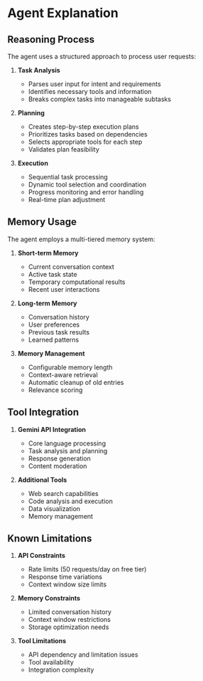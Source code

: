 # Agent Explanation

## Reasoning Process

The agent uses a structured approach to process user requests:

1. **Task Analysis**
   - Parses user input for intent and requirements
   - Identifies necessary tools and information
   - Breaks complex tasks into manageable subtasks

2. **Planning**
   - Creates step-by-step execution plans
   - Prioritizes tasks based on dependencies
   - Selects appropriate tools for each step
   - Validates plan feasibility

3. **Execution**
   - Sequential task processing
   - Dynamic tool selection and coordination
   - Progress monitoring and error handling
   - Real-time plan adjustment

## Memory Usage

The agent employs a multi-tiered memory system:

1. **Short-term Memory**
   - Current conversation context
   - Active task state
   - Temporary computational results
   - Recent user interactions

2. **Long-term Memory**
   - Conversation history
   - User preferences
   - Previous task results
   - Learned patterns

3. **Memory Management**
   - Configurable memory length
   - Context-aware retrieval
   - Automatic cleanup of old entries
   - Relevance scoring

## Tool Integration

1. **Gemini API Integration**
   - Core language processing
   - Task analysis and planning
   - Response generation
   - Content moderation

2. **Additional Tools**
   - Web search capabilities
   - Code analysis and execution
   - Data visualization
   - Memory management

## Known Limitations

1. **API Constraints**
   - Rate limits (50 requests/day on free tier)
   - Response time variations
   - Context window size limits

2. **Memory Constraints**
   - Limited conversation history
   - Context window restrictions
   - Storage optimization needs

3. **Tool Limitations**
   - API dependency and limitation issues
   - Tool availability
   - Integration complexity
